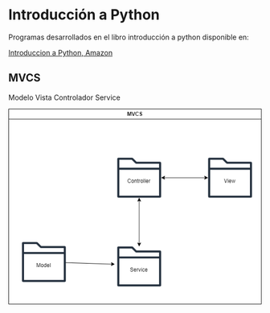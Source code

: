# Introducción a Python

Programas desarrollados en el libro introducción a python disponible en:

[Introduccion a Python, Amazon](https://www.amazon.com/-/es/Breyner-Ocampo-Cardenas-ebook/dp/B0CT3BVFJ6/ref=sr_1_1?qid=1706897596&refinements=p_27%3ABreyner+Ocampo+Cardenas&s=digital-text&sr=1-1&text=Breyner+Ocampo+Cardenas)
## MVCS

Modelo Vista Controlador Service

![Image text](/img/MVCS.drawio.png)
